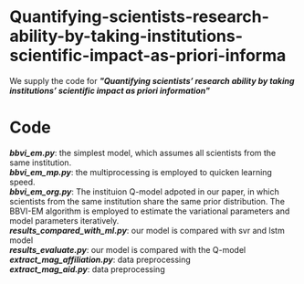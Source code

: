 # Quantifying-scientists-research-ability-by-taking-institutions-scientific-impact-as-priori-informa
We supply the code for ***"Quantifying scientists’ research ability by taking institutions’ scientific impact as priori information"***

# Code
***bbvi_em.py***:     the simplest model, which assumes all scientists from the same institution.  
***bbvi_em_mp.py***:  the multiprocessing is employed to quicken learning speed.  
***bbvi_em_org.py***: The instituion Q-model adpoted in our paper, in which scientists from the same institution share the same prior distribution. The BBVI-EM algorithm is employed to estimate the variational parameters and model parameters iteratively.    
***results_compared_with_ml.py***: our model is compared with svr and lstm model  
***results_evaluate.py***: our model is compared with the Q-model  
***extract_mag_affiliation.py***: data preprocessing  
***extract_mag_aid.py***: data preprocessing
